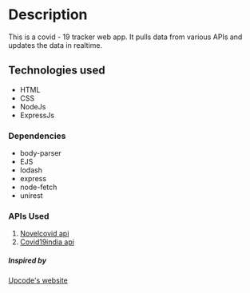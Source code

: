 # Description

This is a covid - 19 tracker web app. It pulls data from various APIs and updates the data in realtime.

## Technologies used

- HTML
- CSS
- NodeJs
- ExpressJs

### Dependencies

- body-parser
- EJS
- lodash
- express
- node-fetch
- unirest

### APIs Used

1.  [Novelcovid api ](https://github.com/novelcovid/api)
2.  [Covid19india api](https://github.com/covid19india/api)

##### Inspired by

[Upcode's website](https://co.vid19.sg/singapore/)

